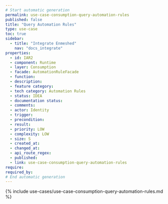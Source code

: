 ```yaml
---
# Start automatic generation
permalink: use-case-consumption-query-automation-rules
published: false
title: "Query Automation Rules"
type: use-case
toc: true
sidebar:
  - title: "Integrate Enmeshed"
    nav: "docs_integrate"
properties:
  - id: IAR2
  - component: Runtime
  - layer: Consumption
  - facade: AutomationRuleFacade
  - function:
  - description:
  - feature category:
  - tech category: Automation Rules
  - status: IDEA
  - documentation status:
  - comments:
  - actor: Identity
  - trigger:
  - precondition:
  - result:
  - priority: LOW
  - complexity: LOW
  - size: S
  - created_at:
  - changed_at:
  - api_route_regex:
  - published:
  - link: use-case-consumption-query-automation-rules
require:
required_by:
# End automatic generation
---
```


{% include use-cases/use-case-consumption-query-automation-rules.md %}
